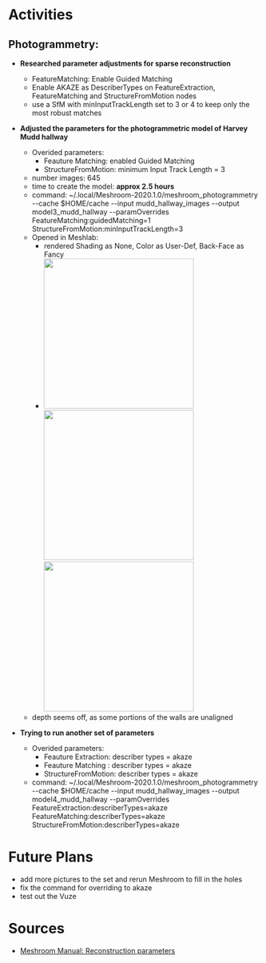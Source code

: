 # Activities

## Photogrammetry:

- **Researched parameter adjustments for sparse reconstruction**
  - FeatureMatching: Enable Guided Matching
  - Enable AKAZE as DescriberTypes on FeatureExtraction, FeatureMatching and StructureFromMotion nodes
  - use a SfM with minInputTrackLength set to 3 or 4 to keep only the most robust matches 
  
- **Adjusted the parameters for the photogrammetric model of Harvey Mudd hallway**
  - Overided parameters:
    - Feauture Matching: enabled Guided Matching
    - StructureFromMotion: minimum Input Track Length = 3 
  - number images: 645 
  - time to create the model: **approx 2.5 hours**
  - command: ~/.local/Meshroom-2020.1.0/meshroom_photogrammetry --cache $HOME/cache --input mudd_hallway_images --output model3_mudd_hallway --paramOverrides FeatureMatching:guidedMatching=1 StructureFromMotion:minInputTrackLength=3
  - Opened in Meshlab: 
    - rendered Shading as None, Color as User-Def, Back-Face as Fancy
    - <img src="https://github.com/evelynhasama/CSResearch/blob/master/Fall2021-Reports/2021-10-27/mudd3.1.png" width=300> <img src="https://github.com/evelynhasama/CSResearch/blob/master/Fall2021-Reports/2021-10-27/mudd3.2.png" width=300> <img src="https://github.com/evelynhasama/CSResearch/blob/master/Fall2021-Reports/2021-10-27/mudd3.3.png" width=300> 
  - depth seems off, as some portions of the walls are unaligned

- **Trying to run another set of parameters**
  - Overided parameters:
    - Feauture Extraction: describer types = akaze
    - Feauture Matching : describer types = akaze
    - StructureFromMotion: describer types = akaze
  - command: ~/.local/Meshroom-2020.1.0/meshroom_photogrammetry --cache $HOME/cache --input mudd_hallway_images --output model4_mudd_hallway --paramOverrides FeatureExtraction:describerTypes=akaze FeatureMatching:describerTypes=akaze StructureFromMotion:describerTypes=akaze 

# Future Plans
- add more pictures to the set and rerun Meshroom to fill in the holes
- fix the command for overriding to akaze
- test out the Vuze

# Sources
- [Meshroom Manual: Reconstruction parameters](https://meshroom-manual.readthedocs.io/en/latest/faq/reconstruction-parameters/reconstruction-parameters.html)
